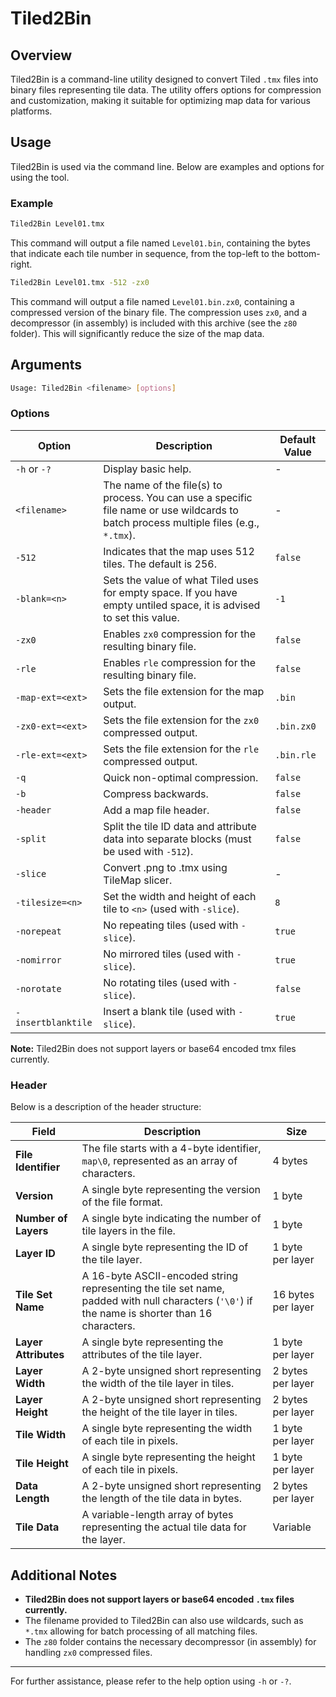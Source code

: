 # Tiled2Bin

## Overview

Tiled2Bin is a command-line utility designed to convert Tiled `.tmx` files into binary files representing tile data. The utility offers options for compression and customization, making it suitable for optimizing map data for various platforms.

## Usage

Tiled2Bin is used via the command line. Below are examples and options for using the tool.

### Example

```bash
Tiled2Bin Level01.tmx
```

This command will output a file named `Level01.bin`, containing the bytes that indicate each tile number in sequence, from the top-left to the bottom-right.

```bash
Tiled2Bin Level01.tmx -512 -zx0
```

This command will output a file named `Level01.bin.zx0`, containing a compressed version of the binary file. The compression uses `zx0`, and a decompressor (in assembly) is included with this archive (see the `z80` folder). This will significantly reduce the size of the map data.

## Arguments

```bash
Usage: Tiled2Bin <filename> [options]
```

### Options

| Option              | Description                                                                                                                                         | Default Value          |
|---------------------|-----------------------------------------------------------------------------------------------------------------------------------------------------|------------------------|
| `-h` or `-?`        | Display basic help.                                                                                                                                 | -                      |
| `<filename>`        | The name of the file(s) to process. You can use a specific file name or use wildcards to batch process multiple files (e.g., `*.tmx`).              | -                      |
| `-512`              | Indicates that the map uses 512 tiles. The default is 256.                                                                                          | `false`                |
| `-blank=<n>`        | Sets the value of what Tiled uses for empty space. If you have empty untiled space, it is advised to set this value.                                | `-1`                   |
| `-zx0`              | Enables `zx0` compression for the resulting binary file.                                                                                            | `false`                |
| `-rle`              | Enables `rle` compression for the resulting binary file.                                                                                            | `false`                |
| `-map-ext=<ext>`    | Sets the file extension for the map output.                                                                                                         | `.bin`                 |
| `-zx0-ext=<ext>`    | Sets the file extension for the `zx0` compressed output.                                                                                            | `.bin.zx0`             |
| `-rle-ext=<ext>`    | Sets the file extension for the `rle` compressed output.                                                                                            | `.bin.rle`             |
| `-q`                | Quick non-optimal compression.                                                                                                                      | `false`                |
| `-b`                | Compress backwards.                                                                                                                                 | `false`                |
| `-header`            | Add a map file header.                                                                                                                | `false`                |
| `-split`            | Split the tile ID data and attribute data into separate blocks (must be used with `-512`).                                                          | `false`                |
| `-slice`            | Convert .png to .tmx using TileMap slicer.                                                                                                          | -                      |
| `-tilesize=<n>`     | Set the width and height of each tile to `<n>` (used with `-slice`).                                                                                | `8`                    |
| `-norepeat`         | No repeating tiles (used with `-slice`).                                                                                                            | `true`                 |
| `-nomirror`         | No mirrored tiles (used with `-slice`).                                                                                                             | `true`                 |
| `-norotate`         | No rotating tiles (used with `-slice`).                                                                                                             | `false`                |
| `-insertblanktile`  | Insert a blank tile (used with `-slice`).                                                                                                           | `true`                 |

**Note:** Tiled2Bin does not support layers or base64 encoded tmx files currently.

### Header

Below is a description of the header structure:

| Field           | Description                                                                                                      | Size          |
|-----------------|------------------------------------------------------------------------------------------------------------------|---------------|
| **File Identifier** | The file starts with a 4-byte identifier, `map\0`, represented as an array of characters.                        | 4 bytes       |
| **Version**     | A single byte representing the version of the file format.                                                       | 1 byte        |
| **Number of Layers** | A single byte indicating the number of tile layers in the file.                                                 | 1 byte        |
| **Layer ID**    | A single byte representing the ID of the tile layer.                                                             | 1 byte per layer |
| **Tile Set Name** | A 16-byte ASCII-encoded string representing the tile set name, padded with null characters (`'\0'`) if the name is shorter than 16 characters. | 16 bytes per layer |
| **Layer Attributes** | A single byte representing the attributes of the tile layer.                                                    | 1 byte per layer |
| **Layer Width** | A 2-byte unsigned short representing the width of the tile layer in tiles.                                        | 2 bytes per layer |
| **Layer Height** | A 2-byte unsigned short representing the height of the tile layer in tiles.                                        | 2 bytes per layer |
| **Tile Width**  | A single byte representing the width of each tile in pixels.                                                     | 1 byte per layer |
| **Tile Height** | A single byte representing the height of each tile in pixels.                                                    | 1 byte per layer |
| **Data Length** | A 2-byte unsigned short representing the length of the tile data in bytes.                                       | 2 bytes per layer |
| **Tile Data**   | A variable-length array of bytes representing the actual tile data for the layer.                                | Variable      |

## Additional Notes

- **Tiled2Bin does not support layers or base64 encoded `.tmx` files currently.**
- The filename provided to Tiled2Bin can also use wildcards, such as `*.tmx` allowing for batch processing of all matching files.
- The `z80` folder contains the necessary decompressor (in assembly) for handling `zx0` compressed files.

---

For further assistance, please refer to the help option using `-h` or `-?`.